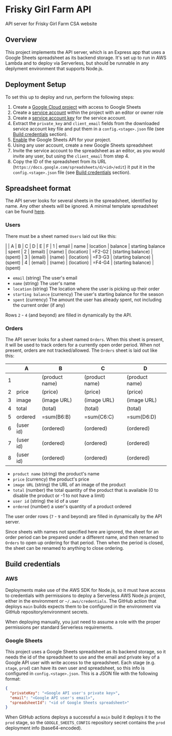 # Frisky Girl Farm API

API server for Frisky Girl Farm CSA website

## Overview

This project implements the API server, which is an Express app that uses a
Google Sheets spreadsheet as its backend storage. It's set up to run in AWS
Lambda and to deploy via Serverless, but should be runnable in any deplyment
environment that supports Node.js.

## Deployment Setup

To set this up to deploy and run, perform the following steps:

1. Create a [Google Cloud project](https://cloud.google.com/resource-manager/docs/creating-managing-projects) with access to Google Sheets
2. Create a [service account](https://cloud.google.com/iam/docs/creating-managing-service-accounts) within the project with an editor or owner role
3. Create a [service account key](https://cloud.google.com/iam/docs/creating-managing-service-account-keys) for the service account.
4. Extract the `private_key` and `client_email` fields from the downloaded service account key file and put them in a `config.<stage>.json` file (see [Build credentials](#build-credentials) section).
5. [Enable](https://console.developers.google.com/flows/enableapi?apiid=sheets.googleapis.com) the Google Sheets API for your project.
6. Using any user account, create a new Google Sheets spreadsheet
7. Invite the service account to the spreadsheet as an editor, as you would invite any user, but using the `client_email` from step 4.
8. Copy the ID of the spreadsheet from its URL (`https://docs.google.com/spreadsheets/d/<id>/edit`) it put it in the `config.<stage>.json` file (see [Build credentials](#build-credentials) section).

## Spreadsheet format

The API server looks for several sheets in the spreadsheet, identified by name.
Any other sheets will be ignored. A minimal template spreadsheet can be found
[here](https://docs.google.com/spreadsheets/d/1gdw6m-eWT3OZ2dzEztGnws8m76nI2yKwSddvowNlQCs/edit#gid=1406465942).

### Users

There must be a sheet named `Users` laid out like this:

|   | A       | B      | C          | D       | E                  | F
| 1 | email   | name   | location   | balance | starting balance   | spent
| 2 | (email) | (name) | (location) | =F2-G2  | (starting balance) | (spent)
| 3 | (email) | (name) | (location) | =F3-G3  | (starting balance) | (spent)
| 4 | (email) | (name) | (location) | =F4-G4  | (starting balance) | (spent)

* `email` (string) The user's email
* `name` (string) The user's name
* `location` (string) The location where the user is picking up their order
* `starting balance` (currency) The user's starting balance for the season
* `spent` (currency) The amount the user has already spent, not including the current order (if any)

Rows `2` - `4` (and beyond) are filled in dynamically by the API.

### Orders

The API server looks for a sheet named `Orders`. When this sheet is present, it
will be used to track orders for a currently open order period. When not
present, orders are not tracked/allowed. The `Orders` sheet is laid out like
this:

|   | A         | B              | C              | D              |
|---|-----------|----------------|----------------|----------------|
| 1 |           | (product name) | (product name) | (product name) |
| 2 | price     | (price)        | (price)        | (price)        |
| 3 | image     | (image URL)    | (image URL)    | (image URL)    |
| 4 | total     | (total)        | (total)        | (total)        |
| 5 | ordered   | =sum(B6:B)     | =sum(C6:C)     | =sum(D6:D)     |
| 6 | (user id) | (ordered)      | (ordered)      | (ordered)      |
| 7 | (user id) | (ordered)      | (ordered)      | (ordered)      |
| 8 | (user id) | (ordered)      | (ordered)      | (ordered)      |

* `product name` (string) the product's name
* `price` (currency) the product's price
* `image URL` (string) the URL of an image of the product
* `total` (number) the total quantity of the product that is available (0 to disable the product or -1 to not have a limit)
* `user id` (string) the id of a user
* `ordered` (number) a user's quantity of a product ordered

The user order rows (`7` - `9` and beyond) are filled in dynamically by the API
server.

Since sheets with names not specified here are ignored, the sheet for an order
period can be prepared under a different name, and then renamed to `Orders` to
open up ordering for that period. Then when the period is closed, the sheet can
be renamed to anything to close ordering.

## Build credentials

### AWS

Deployments make use of the AWS SDK for Node.js, so it must have access to
credentials with permissions to deploy a Serverless AWS Node.js project,
either in the environment or `~/.aws/credentials`. The GitHub action that
deploys `main` builds expects them to be configured in the environment via
GitHub repository/environment secrets.

When deploying manually, you just need to assume a role with the proper
permissions per standard Serverless requirements.

### Google Sheets

This project uses a Google Sheets spreadsheet as its backend storage, so it
needs the id of the spreadsheet to use and the email and private key of a
Google API user with write access to the spreadsheet. Each stage (e.g. `stage`,
`prod`) can have its own user and spreadsheet, so this info is configured in
`config.<stage>.json`. This is a JSON file with the following format:

```json
{
  "privateKey": "<Google API user's private key>",
  "email": "<Google API user's email>",
  "spreadsheetId": "<id of Google Sheets spreadsheet>"
}
```

When GitHub actions deploys a successful a `main` build it deploys it to the
`prod` stage, so the `GOOGLE_SHEETS_CONFIG` repository secret contains the
`prod` deployment info (base64-encoded).
